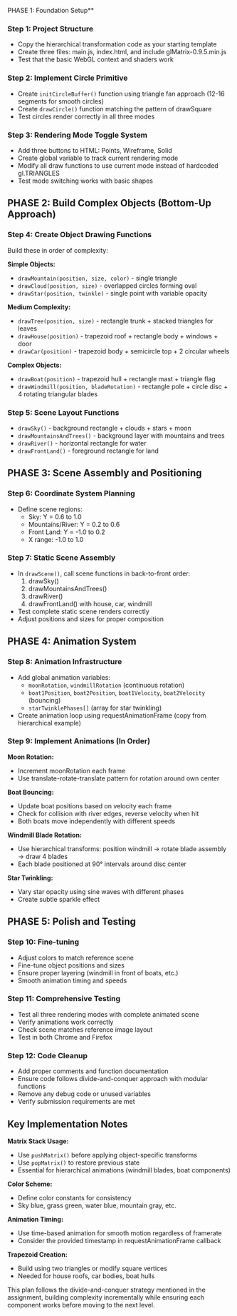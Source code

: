 PHASE 1: Foundation Setup\*\*

### Step 1: Project Structure

- Copy the hierarchical transformation code as your starting template
- Create three files: main.js, index.html, and include glMatrix-0.9.5.min.js
- Test that the basic WebGL context and shaders work

### Step 2: Implement Circle Primitive

- Create `initCircleBuffer()` function using triangle fan approach (12-16 segments for smooth circles)
- Create `drawCircle()` function matching the pattern of drawSquare
- Test circles render correctly in all three modes

### Step 3: Rendering Mode Toggle System

- Add three buttons to HTML: Points, Wireframe, Solid
- Create global variable to track current rendering mode
- Modify all draw functions to use current mode instead of hardcoded gl.TRIANGLES
- Test mode switching works with basic shapes

## **PHASE 2: Build Complex Objects (Bottom-Up Approach)**

### Step 4: Create Object Drawing Functions

Build these in order of complexity:

**Simple Objects:**

- `drawMountain(position, size, color)` - single triangle
- `drawCloud(position, size)` - overlapped circles forming oval
- `drawStar(position, twinkle)` - single point with variable opacity

**Medium Complexity:**

- `drawTree(position, size)` - rectangle trunk + stacked triangles for leaves
- `drawHouse(position)` - trapezoid roof + rectangle body + windows + door
- `drawCar(position)` - trapezoid body + semicircle top + 2 circular wheels

**Complex Objects:**

- `drawBoat(position)` - trapezoid hull + rectangle mast + triangle flag
- `drawWindmill(position, bladeRotation)` - rectangle pole + circle disc + 4 rotating triangular blades

### Step 5: Scene Layout Functions

- `drawSky()` - background rectangle + clouds + stars + moon
- `drawMountainsAndTrees()` - background layer with mountains and trees
- `drawRiver()` - horizontal rectangle for water
- `drawFrontLand()` - foreground rectangle for land

## **PHASE 3: Scene Assembly and Positioning**

### Step 6: Coordinate System Planning

- Define scene regions:
  - Sky: Y = 0.6 to 1.0
  - Mountains/River: Y = 0.2 to 0.6
  - Front Land: Y = -1.0 to 0.2
  - X range: -1.0 to 1.0

### Step 7: Static Scene Assembly

- In `drawScene()`, call scene functions in back-to-front order:
  1. drawSky()
  2. drawMountainsAndTrees()
  3. drawRiver()
  4. drawFrontLand() with house, car, windmill
- Test complete static scene renders correctly
- Adjust positions and sizes for proper composition

## **PHASE 4: Animation System**

### Step 8: Animation Infrastructure

- Add global animation variables:
  - `moonRotation`, `windmillRotation` (continuous rotation)
  - `boat1Position`, `boat2Position`, `boat1Velocity`, `boat2Velocity` (bouncing)
  - `starTwinklePhases[]` (array for star twinkling)
- Create animation loop using requestAnimationFrame (copy from hierarchical example)

### Step 9: Implement Animations (In Order)

**Moon Rotation:**

- Increment moonRotation each frame
- Use translate-rotate-translate pattern for rotation around own center

**Boat Bouncing:**

- Update boat positions based on velocity each frame
- Check for collision with river edges, reverse velocity when hit
- Both boats move independently with different speeds

**Windmill Blade Rotation:**

- Use hierarchical transforms: position windmill → rotate blade assembly → draw 4 blades
- Each blade positioned at 90° intervals around disc center

**Star Twinkling:**

- Vary star opacity using sine waves with different phases
- Create subtle sparkle effect

## **PHASE 5: Polish and Testing**

### Step 10: Fine-tuning

- Adjust colors to match reference scene
- Fine-tune object positions and sizes
- Ensure proper layering (windmill in front of boats, etc.)
- Smooth animation timing and speeds

### Step 11: Comprehensive Testing

- Test all three rendering modes with complete animated scene
- Verify animations work correctly
- Check scene matches reference image layout
- Test in both Chrome and Firefox

### Step 12: Code Cleanup

- Add proper comments and function documentation
- Ensure code follows divide-and-conquer approach with modular functions
- Remove any debug code or unused variables
- Verify submission requirements are met

## **Key Implementation Notes**

**Matrix Stack Usage:**

- Use `pushMatrix()` before applying object-specific transforms
- Use `popMatrix()` to restore previous state
- Essential for hierarchical animations (windmill blades, boat components)

**Color Scheme:**

- Define color constants for consistency
- Sky blue, grass green, water blue, mountain gray, etc.

**Animation Timing:**

- Use time-based animation for smooth motion regardless of framerate
- Consider the provided timestamp in requestAnimationFrame callback

**Trapezoid Creation:**

- Build using two triangles or modify square vertices
- Needed for house roofs, car bodies, boat hulls

This plan follows the divide-and-conquer strategy mentioned in the assignment, building complexity incrementally while ensuring each component works before moving to the next level.
